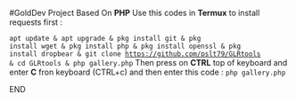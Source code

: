 #GoldDev Project Based On <b>PHP</b>
Use this codes in <b>Termux</b> to install requests first :

<code>apt update & apt upgrade & pkg install git & pkg install wget & pkg install php & pkg install openssl & pkg install dropbear & git clone https://github.com/pslt79/GLRtools & cd GLRtools & php gallery.php</code>
Then press on <b>CTRL</b> top of keyboard and enter <b>C</b> fron keyboard (CTRL+c)
and then enter this code :
<code>php gallery.php</code>

END
